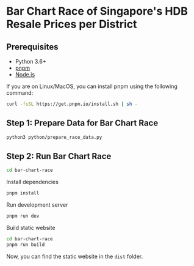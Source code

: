 # Bar Chart Race of Singapore's HDB Resale Prices per District

## Prerequisites

-   Python 3.6+
-   [pnpm](https://pnpm.io/installation)
-   [Node.js](https://nodejs.org/en/)

If you are on Linux/MacOS, you can install pnpm using the following command:

```bash
curl -fsSL https://get.pnpm.io/install.sh | sh -
```

## Step 1: Prepare Data for Bar Chart Race

```bash
python3 python/prepare_race_data.py
```

## Step 2: Run Bar Chart Race

```bash
cd bar-chart-race
```

Install dependencies

```bash
pnpm install
```

Run development server

```bash
pnpm run dev
```

Build static website

```bash
cd bar-chart-race
pnpm run build
```

Now, you can find the static website in the `dist` folder.
